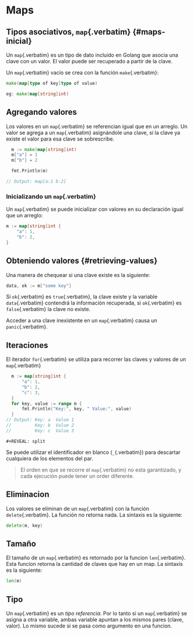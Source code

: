 # Maps

## Tipos asociativos, `map`{.verbatim} {#maps-inicial}

Un `map`{.verbatim} es un tipo de dato incluido en Golang que asocia una
clave con un valor. El valor puede ser recuperado a partir de la clave.

Un `map`{.verbatim} vacío se crea con la función `make`{.verbatim}:

``` go
make(map[type of key]type of value)

eg: make(map[string]int)
```

## Agregando valores

Los valores en un `map`{.verbatim} se referencian igual que en un
arreglo. Un valor se agrega a un `map`{.verbatim} asignándole una clave,
si la clave ya existe el valor para esa clave se sobrescribe.

``` go
  m := make(map[string]int)
  m["a"] = 1
  m["b"] = 2

  fmt.Println(m)

// Output: map[a:1 b:2]
```

### Inicializando un `map`{.verbatim}

Un `map`{.verbatim} se puede inicializar con valores en su declaración
igual que un arreglo:

``` go
m := map[string]int {
    "a": 1,
    "b": 2,
}
```

## Obteniendo valores {#retrieving-values}

Una manera de chequear si una clave existe es la siguiente:

``` go
data, ok := m["some key"]
```

Si `ok`{.verbatim} es `true`{.verbatim}, la clave existe y la variable
`data`{.verbatim} contendrá la información recuperada, si
`ok`{.verbatim} es `false`{.verbatim} la clave no existe.

Acceder a una clave inexistente en un `map`{.verbatim} causa un
`panic`{.verbatim}.

## Iteraciones

El iterador `for`{.verbatim} se utiliza para recorrer las claves y
valores de un `map`{.verbatim}

``` go
  m := map[string]int {
      "a": 1,
      "b": 2,
      "c": 3,
  }
  for key, value := range m {
      fmt.Println("Key:", key, " Value:", value)
  }
// Output: Key: a  Value 1
//         Key: b  Value 2
//         Key: c  Value 3
```

```{=org}
#+REVEAL: split
```
Se puede utilizar el identificador en blanco (`_`{.verbatim}) para
descartar cualquiera de los elementos del par.

> El orden en que se recorre el `map`{.verbatim} no esta garantizado, y
> cada ejecución puede tener un order diferente.

## Eliminacion

Los valores se eliminan de un `map`{.verbatim} con la función
`delete`{.verbatim}. La función no retorna nada. La sintaxis es la
siguiente:

``` go
delete(m, key)
```

## Tamaño

El tamaño de un `map`{.verbatim} es retornado por la funcion
`len`{.verbatim}. Esta funcion retorna la cantidad de claves que hay en
un map. La sintaxis es la siguiente:

``` go
len(m)
```

## Tipo

Un `map`{.verbatim} es un *tipo referencia*. Por lo tanto si un
`map`{.verbatim} se asigna a otra variable, ambas variable apuntan a los
mismos pares (clave, valor). Lo mismo sucede si se pasa como argumento
en una funcion.
